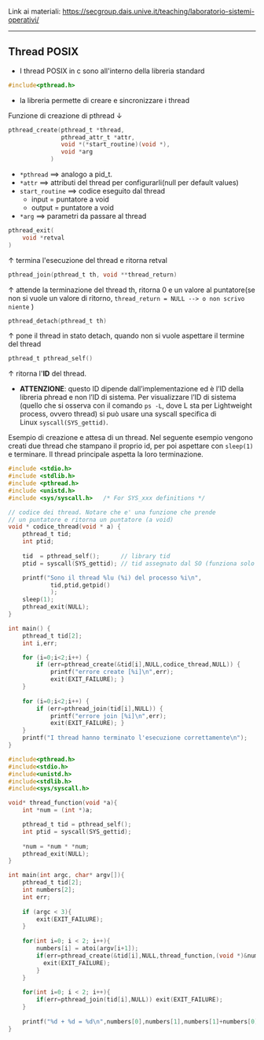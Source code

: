 Link ai materiali: https://secgroup.dais.unive.it/teaching/laboratorio-sistemi-operativi/

--- 

## Thread POSIX
- I thread POSIX in c sono all'interno della libreria standard

```c
#include<pthread.h>
```

- la libreria permette di creare e sincronizzare i thread

Funzione di creazione di pthread $\downarrow$ 
```c
pthread_create(pthread_t *thread, 
			   pthread_attr_t *attr, 
			   void *(*start_routine)(void *), 
			   void *arg
			)
```

- `*pthread` ==> analogo a pid_t.
- `*attr` ==> attributi del thread per configurarli(null per default values)
- `start_routine` ==> codice eseguito dal thread
	- input = puntatore a void
	- output = puntatore a void
- `*arg` ==> parametri da passare al thread

```c
pthread_exit(
	void *retval
)
```

$\uparrow$ termina l'esecuzione del thread e ritorna retval

```c
pthread_join(pthread_t th, void **thread_return)
```

$\uparrow$ attende la terminazione del thread th, ritorna 0 e un valore al puntatore(se non si vuole un valore di ritorno, `thread_return = NULL --> o non scrivo niente` )

```c
pthread_detach(pthread_t th)
```

$\uparrow$ pone il thread in stato detach, quando non si vuole aspettare il termine del thread

```c
pthread_t pthread_self()
```

$\uparrow$ ritorna l'**ID** del thread.
- **ATTENZIONE**: questo ID dipende dall’implementazione ed è l’ID della libreria phread e non l’ID di sistema. Per visualizzare l’ID di sistema (quello che si osserva con il comando `ps -L`, dove L sta per Lightweight process, ovvero thread) si può usare una syscall specifica di Linux `syscall(SYS_gettid)`.

Esempio di creazione e attesa di un thread. Nel seguente esempio vengono creati due thread che stampano il proprio id, per poi aspettare con `sleep(1)` e terminare. Il thread principale aspetta la loro terminazione.

```c
#include <stdio.h>
#include <stdlib.h>
#include <pthread.h>
#include <unistd.h>
#include <sys/syscall.h>   /* For SYS_xxx definitions */

// codice dei thread. Notare che e' una funzione che prende 
// un puntatore e ritorna un puntatore (a void)
void * codice_thread(void * a) {
    pthread_t tid;
    int ptid;
    
    tid  = pthread_self();      // library tid
    ptid = syscall(SYS_gettid); // tid assegnato dal SO (funziona solo in Linux)

    printf("Sono il thread %lu (%i) del processo %i\n",
		    tid,ptid,getpid()
		    );
    sleep(1);
    pthread_exit(NULL);
}

int main() {
    pthread_t tid[2];
    int i,err;

    for (i=0;i<2;i++) {
        if (err=pthread_create(&tid[i],NULL,codice_thread,NULL)) {
            printf("errore create [%i]\n",err);
            exit(EXIT_FAILURE); }
    }
    
    for (i=0;i<2;i++) {
        if (err=pthread_join(tid[i],NULL)) {
            printf("errore join [%i]\n",err);
            exit(EXIT_FAILURE); }
    }
    printf("I thread hanno terminato l'esecuzione correttamente\n");
}
```

```c
#include<pthread.h>
#include<stdio.h>
#include<unistd.h>
#include<stdlib.h>
#include<sys/syscall.h>

void* thread_function(void *a){
	int *num = (int *)a;

	pthread_t tid = pthread_self();
	int ptid = syscall(SYS_gettid);
	
	*num = *num * *num;
	pthread_exit(NULL);
}

int main(int argc, char* argv[]){
	pthread_t tid[2];
	int numbers[2];
	int err;
	
	if (argc < 3){
		exit(EXIT_FAILURE);
	}
	
	for(int i=0; i < 2; i++){
		numbers[i] = atoi(argv[i+1]);
		if(err=pthread_create(&tid[i],NULL,thread_function,(void *)&numbers[i])){ 
	      exit(EXIT_FAILURE); 
	    }
	}
	
	for(int i=0; i < 2; i++){
		if(err=pthread_join(tid[i],NULL)) exit(EXIT_FAILURE);
	}
	
	printf("%d + %d = %d\n",numbers[0],numbers[1],numbers[1]+numbers[0]);
}
```

